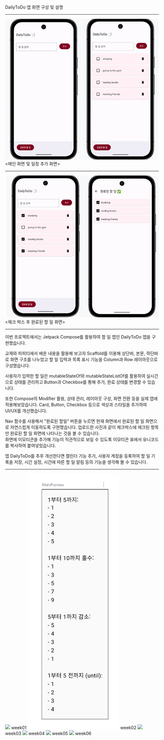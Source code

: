 DailyToDo 앱 화면 구성 및 설명  
<hr>  

  
<img src="app/images/main_add.png" width="600">
<메인 화면 및 일정 추가 화면>  <hr>  


<img src="app/images/check_done.png" width="600">
<체크 박스 후 완료된 할 일 화면>  <hr>  


이번 프로젝트에서는 Jetpack Compose를 활용하여 할 일 앱인 DailyToDo 앱을 구현했습니다.  

교재와 피피티에서 배운 내용을 활용해 보고자 Scaffold를 이용해 상단바, 본문, 하단바로 화면 구조를 나누었고
할 일 입력과 목록 표시 기능을 Column과 Row 레이아웃으로 구성했습니다.  

사용자가 입력한 할 일은 mutableStateOf와 mutableStateListOf를 활용하여 실시간으로 상태를 관리하고
Button과 Checkbox를 통해 추가, 완료 상태를 변경할 수 있습니다.  

또한 Compose의 Modifier 활용, 상태 관리, 레이아웃 구성, 화면 전환 등을 실제 앱에 적용해보았습니다.
Card, Button, Checkbox 등으로 색상과 스타일을 추가하여 UI/UX를 개선했습니다.

Nav 함수를 사용해서 "완료된 할일" 버튼을 누르면 현재 화면에서 완료된 할 일 화면으로 자연스럽게 이동하도록 구현했습니다.
업로드한 사진과 같이 체크박스에 체크된 항목만 완료된 할 일 화면에 나타나는 것을 볼 수 있습니다.  
화면에 이모티콘을 추가해 기능이 직관적으로 보일 수 있도록 이모티콘 표에서 유니코드를 복사하여 붙여넣었습니다.

앱 DailyToDo를 추후 개선한다면 캘린더 기능 추가, 사용자 계정을 등록하여 할 일 기록을 저장, 시간 설정, 시간에 따른 할 일 알림 등의 기능을 생각해 볼 수 있습니다.  


<hr> 
<img src="NewApp/Images_2/w01.png" width="300">
week01  

<img src="Images_2/w02.png" width="300">  
week02

<img src="Images/w03.png" width="300">
week03

<img src="Images/w04.png" width="300">
week04

<img src="Images/w05.png" width="300">
week05

<img src="Images/w06.png" width="300">
week06
